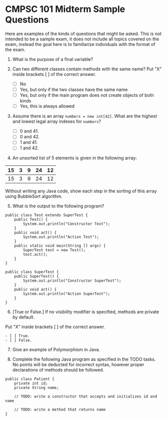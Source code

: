 # CMPSC 101 Midterm Sample Questions

Here are examples of the kinds of questions that might be asked. This is not intended to be a sample exam, it does not include all topics covered on the exam, instead the goal here is to familiarize individuals with the format of the exam. 

1. What is the purpose of a final variable? 


2. Can two different classes contain methods with the same name? Put "X" inside brackets [ ]  of the correct answer.

    - [ ] No
    - [ ] Yes, but only if the two classes have the same name
    - [ ] Yes, but only if the main program does not create objects of both kinds
    - [ ] Yes, this is always allowed

3. Assume there is an array `numbers = new int[42]`. What are the highest and lowest legal array indexes for `numbers`? 

    - [ ] 0 and 41.
    - [ ] 0 and 42.
    - [ ] 1 and 41.
    - [ ] 1 and 42.

4. An unsorted list of 5 elements is given in the following array:

|  15  | 3  | 9  | 24  | 12  |
|---|---|---|---|---|
| 15 | 3 | 9 | 24 | 12 |

Without writing any Java code, show each step in the sorting of this array using BubbleSort algorithm. 

5. What is the output to the following program?

``` 
public class Test extends SuperTest {
	public Test() {
		System.out.println("Constructor Test");
	}
	public void act() {
		System.out.println("Action Test");
	}
	public static void main(String [] args) {
		SuperTest test = new Test();
		test.act();
	}
}

public class SuperTest {
	public SuperTest() {
		System.out.println("Constructor SuperTest");
	}
	public void act() {
		System.out.println("Action SuperTest");
	}
}
```

6. [True or False.] If no visibility modifier is specified, methods are private by default. 

Put "X" inside brackets [ ]  of the correct answer.

    - [ ] True.
    - [ ] False.
    
7. Give an example of Polymorphism in Java. 

8. Complete the following Java program as specified in the TODO tasks. No points will be deducted for incorrect syntax, however proper declarations of methods should be followed.

```
public class Patient {
	private int id;
	private String name;
	
	// TODO: write a constructor that accepts and initializes id and name
	
	// TODO: write a method that returns name
}